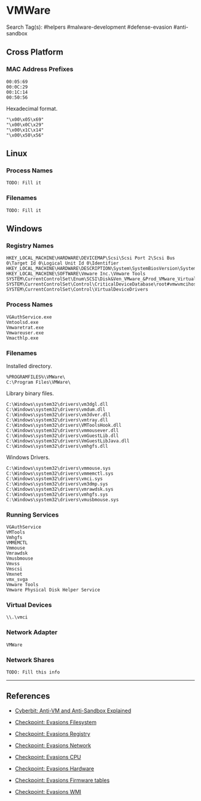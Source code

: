 # VMWare

Search Tag(s): #helpers #malware-development #defense-evasion #anti-sandbox

## Cross Platform

### MAC Address Prefixes

```
00:05:69
00:0C:29
00:1C:14
00:50:56
```

Hexadecimal format.

```
"\x00\x05\x69"
"\x00\x0C\x29"
"\x00\x1C\x14"
"\x00\x50\x56"
```

## Linux

### Process Names

```
TODO: Fill it
```

### Filenames

```
TODO: Fill it
```

## Windows

### Registry Names

```
HKEY_LOCAL_MACHINE\HARDWARE\DEVICEMAP\Scsi\Scsi Port 2\Scsi Bus 0\Target Id 0\Logical Unit Id 0\Identifier
HKEY_LOCAL_MACHINE\HARDWARE\DESCRIPTION\System\SystemBiosVersion\SystemBiosVersion
HKEY_LOCAL_MACHINE\SOFTWARE\Vmware Inc.\Vmware Tools
SYSTEM\CurrentControlSet\Enum\SCSI\Disk&Ven_VMware_&Prod_VMware_Virtual_S
SYSTEM\CurrentControlSet\Control\CriticalDeviceDatabase\root#vmwvmcihostdev
SYSTEM\CurrentControlSet\Control\VirtualDeviceDrivers
```

### Process Names

```
VGAuthService.exe
Vmtoolsd.exe
Vmwaretrat.exe
Vmwareuser.exe
Vmacthlp.exe
```

### Filenames

Installed directory.

```
%PROGRAMFILES%\VMWare\
C:\Program Files\VMWare\
```

Library binary files.

```
C:\Windows\system32\drivers\vm3dgl.dll
C:\Windows\system32\drivers\vmdum.dll
C:\Windows\system32\drivers\vm3dver.dll
C:\Windows\system32\drivers\vmtray.dll
C:\Windows\system32\drivers\VMToolsHook.dll
C:\Windows\system32\drivers\vmmousever.dll
C:\Windows\system32\drivers\vmGuestLib.dll
C:\Windows\system32\drivers\VmGuestLibJava.dll
C:\Windows\system32\drivers\vmhgfs.dll
```

Windows Drivers.

```
C:\Windows\system32\drivers\vmmouse.sys
C:\Windows\system32\drivers\vmmemctl.sys
C:\Windows\system32\drivers\vmci.sys
C:\Windows\system32\drivers\vm3dmp.sys
C:\Windows\system32\drivers\vmrawdsk.sys
C:\Windows\system32\drivers\vmhgfs.sys
C:\Windows\system32\drivers\vmusbmouse.sys
```

### Running Services

```
VGAuthService
VMTools
Vmhgfs
VMMEMCTL
Vmmouse
Vmrawdsk
Vmusbmouse
Vmvss
Vmscsi
Vmxnet
vmx_svga
Vmware Tools
Vmware Physical Disk Helper Service
```

### Virtual Devices

```
\\.\vmci
```

### Network Adapter

```
VMWare
```

### Network Shares

```
TODO: Fill this info
```

---
## References

- [Cyberbit: Anti-VM and Anti-Sandbox Explained](https://www.cyberbit.com/endpoint-security/anti-vm-and-anti-sandbox-explained/)

- [Checkpoint: Evasions Filesystem](https://evasions.checkpoint.com/src/Evasions/techniques/filesystem.html)

- [Checkpoint: Evasions Registry](https://evasions.checkpoint.com/src/Evasions/techniques/registry.html)

- [Checkpoint: Evasions Network](https://evasions.checkpoint.com/src/Evasions/techniques/network.html)

- [Checkpoint: Evasions CPU](https://evasions.checkpoint.com/src/Evasions/techniques/cpu.html)

- [Checkpoint: Evasions Hardware](https://evasions.checkpoint.com/src/Evasions/techniques/hardware.html)

- [Checkpoint: Evasions Firmware tables](https://evasions.checkpoint.com/src/Evasions/techniques/firmware-tables.html)

- [Checkpoint: Evasions WMI](https://evasions.checkpoint.com/src/Evasions/techniques/wmi.html)